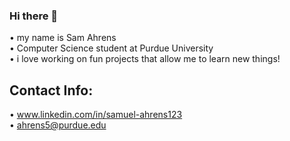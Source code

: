 ### Hi there 👋

<!--
**samahrens/samahrens** is a ✨ _special_ ✨ repository because its `README.md` (this file) appears on your GitHub profile.

Here are some ideas to get you started:

- 🔭 I’m currently working on ...
- 🌱 I’m currently learning ...
- 👯 I’m looking to collaborate on ...
- 🤔 I’m looking for help with ...
- 💬 Ask me about ...
- 📫 How to reach me: ...
- 😄 Pronouns: ...
- ⚡ Fun fact: ...
-->
• my name is Sam Ahrens   
• Computer Science student at Purdue University  
• i love working on fun projects that allow me to learn new things!
## Contact Info:
• www.linkedin.com/in/samuel-ahrens123  
• ahrens5@purdue.edu
